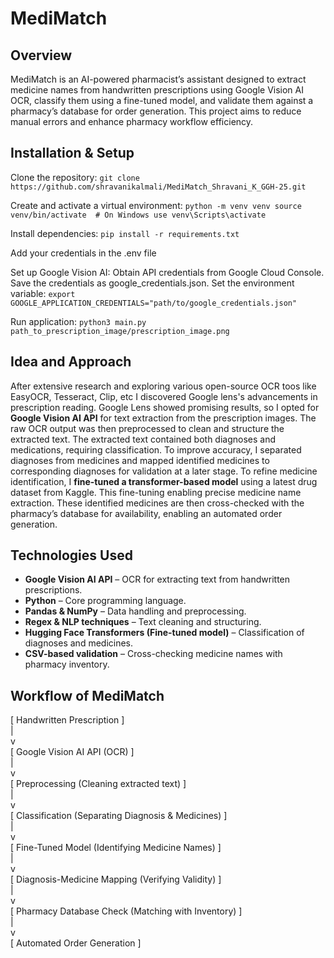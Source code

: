 # MediMatch

## Overview
MediMatch is an AI-powered pharmacist’s assistant designed to extract medicine names from handwritten prescriptions using Google Vision AI OCR, classify them using a fine-tuned model, and validate them against a pharmacy’s database for order generation. This project aims to reduce manual errors and enhance pharmacy workflow efficiency.


## Installation & Setup
Clone the repository:
   `git clone https://github.com/shravanikalmali/MediMatch_Shravani_K_GGH-25.git`

Create and activate a virtual environment:
`python -m venv venv
source venv/bin/activate  # On Windows use venv\Scripts\activate`

Install dependencies:
`pip install -r requirements.txt`

Add your credentials in the .env file

Set up Google Vision AI:
Obtain API credentials from Google Cloud Console.
Save the credentials as google_credentials.json.
Set the environment variable:
`export GOOGLE_APPLICATION_CREDENTIALS="path/to/google_credentials.json"`

Run application:
`python3 main.py path_to_prescription_image/prescription_image.png`


## Idea and Approach
After extensive research and exploring various open-source OCR toos like EasyOCR, Tesseract, Clip, etc I discovered Google lens's advancements in prescription reading. Google Lens showed promising results, so I opted for **Google Vision AI API** for text extraction from the prescription images. The raw OCR output was then preprocessed to clean and structure the extracted text. The extracted text contained both diagnoses and medications, requiring classification. To improve accuracy, I separated diagnoses from medicines and mapped identified medicines to corresponding diagnoses for validation at a later stage. To refine medicine identification, I **fine-tuned a transformer-based model** using a latest drug dataset from Kaggle. This fine-tuning enabling precise medicine name extraction. These identified medicines are then cross-checked with the pharmacy’s database for availability, enabling an automated order generation.

## Technologies Used
- **Google Vision AI API** – OCR for extracting text from handwritten prescriptions.
- **Python** – Core programming language.
- **Pandas & NumPy** – Data handling and preprocessing.
- **Regex & NLP techniques** – Text cleaning and structuring.
- **Hugging Face Transformers (Fine-tuned model)** – Classification of diagnoses and medicines.
- **CSV-based validation** – Cross-checking medicine names with pharmacy inventory.

## Workflow of MediMatch

[ Handwritten Prescription ]  
           |  
           v  
[ Google Vision AI API (OCR) ]  
           |  
           v  
[ Preprocessing (Cleaning extracted text) ]  
           |  
           v  
[ Classification (Separating Diagnosis & Medicines) ]  
           |  
           v  
[ Fine-Tuned Model (Identifying Medicine Names) ]  
           |  
           v  
[ Diagnosis-Medicine Mapping (Verifying Validity) ]  
           |  
           v  
[ Pharmacy Database Check (Matching with Inventory) ]  
           |  
           v  
[ Automated Order Generation ]  

